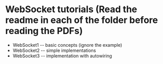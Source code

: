 # WebSocket tutorials (Read the readme in each of the folder before reading the PDFs)
* WebSocket1 -- basic concepts (ignore the example)
* WebSocket2 -- simple implementations
* WebSocket3 -- implementation with autowiring